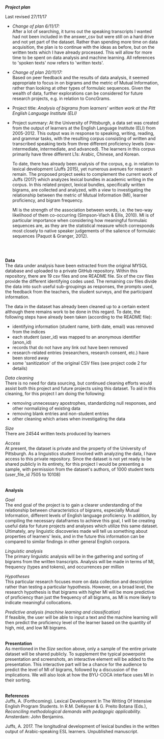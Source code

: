 ***Project plan***  

Last revised 27/11/17

- *Change of plan 6/11/17:*  
  After a lot of searching, it turns out the speaking transcripts I wanted had not been included in the answer_csv but were still on a hard drive and not yet part of the dataset. Rather than spending more time on data acquisition, the plan is to continue with the ideas as before, but on the written texts which I have already processed. This will allow for more time to be spent on data analysis and machine learning. All references to 'spoken texts' now refers to 'written texts'.  

- *Change of plan 20/11/17:*  
  Based on peer feedback and the results of data analysis, it seemed appropriate to focus in on bigrams and the metric of Mutual Information, rather than looking at other types of formulaic sequences. Given the wealth of data, further explorations can be considered for future research projects, e.g. in relation to ConcGrams.


- Project title: *Analysis of bigrams from learners' written work at the Pitt English Language Institute (ELI)*

- Project summary:
  At the University of Pittsburgh, a data set was created from the output of learners at the English Language Institute (ELI) from 2005-2012. This output was in response to speaking, writing, reading, and grammar tasks, with the resulting corpus consisting of written and transcribed speaking texts from three different proficiency levels (low-intermediate, intermediate, and advanced). The learners in this corpus primarily have three different L1s: Arabic, Chinese, and Korean.

  To date, there has already been analysis of the corpus, e.g. in relation to lexical development (Juffs 2015), yet numerous avenues for research remain. The proposed project seeks to complement the current work of Juffs (2017) which analyzes lexical bundles in academic writing in the corpus. In this related project, lexical bundles, specifically written bigrams, are collected and analyzed, with a view to investigating the relationship between the metric of Mutual Information (MI), learner proficiency, and bigram frequency.

  MI is the strength of the association between words, i.e. the two-way likelihood of them co-occurring (Simpson-Vlach & Ellis, 2010). MI is of particular importance when considering how meaningful formulaic sequences are, as they are the statistical measure which corresponds most closely to native speaker judgements of the salience of formulaic sequences (Paquot & Granger, 2012).  
<br>
<br>

**Data**  
The data under analysis have been extracted from the original MYSQL database and uploaded to a private GitHub repository. Within this repository, there are 19 csv files and one README file. Six of the csv files provide the different identifying codes used. The remaining csv files divide the data into such useful sub-groupings as responses, the prompts used, the feedback from the teachers, the student surveys, and the participant information.

The data in the dataset has already been cleaned up to a certain extent although there remains work to be done in this regard. To date, the following steps have already been taken (according to the README file):
  - identifying information (student name, birth date, email) was removed from the indices
  - each student (user_id) was mapped to an anonymous identifier (anon_id)
  - records that do not have any link out have been removed
  - research-related entries (researchers, research consent, etc.) have been stored away
  - some 'sanitization' of the original CSV files (see project code 2 for details)

_*Data cleaning*_  
There is no need for data sourcing, but continued cleaning efforts would assist both this project and future projects using this dataset. To aid in this cleaning, for this project I am doing the following:
- removing unnecessary apostrophes, standardizing null responses, and other normalizing of existing data
- removing blank entries and non-student entries
- other cleaning which arises when investigating the data

_*Size*_  
There are 24544 written texts produced by learners

_*Access*_  
At present, the dataset is private and the property of the University of Pittsburgh. As a linguistics student involved with analyzing the data, I have access to this private repository. Since the dataset is not yet ready to be shared publicly in its entirety, for this project I would be presenting a sample, with permission from the dataset's authors, of 1000 student texts (user_file_id 7505 to 10108)
<br>
<br>
<br>
**Analysis**

_*Goal*_  
The end goal of the project is to gain a clearer understanding of the relationship between characteristics of bigrams, especially Mutual Information, different levels of English language proficiency. In addition, by compiling the necessary dataframes to achieve this goal, I will be creating useful data for future projects and analyses which utilize this same dataset. Ultimately, any linguistic discoveries made will tell us something about properties of learners' lexis, and in the future this information can be compared to similar findings in other general English corpora.

_*Linguistic analysis*_  
The primary linguistic analysis will be in the gathering and sorting of bigrams from the written transcripts. Analysis will be made in terms of MI, frequency (types and tokens), and occurrences per million

_*Hypotheses*_  
This particular research focuses more on data collection and description rather than testing a particular hypothesis. However, on a broad level, the research hypothesis is that bigrams with higher MI will be more predictive of proficiency than just the frequency of all bigrams, as MI is more likely to indicate meaningful collocations.

_*Predictive analysis (machine learning and classification)*_  
If feasible, the user will be able to input a text and the machine learning will then predict the proficiency level of the learner based on the quantity of high, mid, and low MI bigrams.
<br>
<br>
<br>
**Presentation**  
As mentioned in the *Size* section above, only a sample of the entire private dataset will be shared publicly. To supplement the typical powerpoint presentation and screenshots, an interactive element will be added to the presentation. This interactive part will be a chance for the audience to predict the level of MI of bigrams, followed by a discussion of the implications. We will also look at how the BYU-COCA interface uses MI in their sorting.
<br>
<br>
<br>
**References**  
Juffs, A. (Forthcoming). Lexical Development In The Writing Of Intensive   English Program Students. In R.M. DeKeyser & G. Preito Botana (Eds.), *Reconciling methodological demands with pedagogic applicability.* Amsterdam: John Benjamins.

Juffs, A. 2017. The longitudinal development of lexical bundles in the written output of Arabic-speaking ESL learners. Unpublished manuscript.
